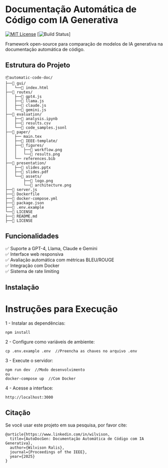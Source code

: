 # Documentação Automática de Código com IA Generativa

[![MIT License](https://img.shields.io/badge/license-MIT-green)](LICENSE)
[![Build Status](https://img.shields.io/badge/build-passing-brightgreen)]

Framework open-source para comparação de modelos de IA generativa na documentação automática de código.

## Estrutura do Projeto
```
📦automatic-code-doc/
├──📂 gui/
│   └──📜 index.html
├──📂 routes/
│   ├──📜 gpt4.js
│   ├──📜 llama.js
│   ├──📜 claude.js
│   └──📜 gemini.js
├──📂 evaluation/
│   ├──📜 analysis.ipynb
│   ├──📜 results.csv
│   └──📜 code_samples.jsonl
├──📂 paper/
│   ├── main.tex
│   ├──📂 IEEE-template/
│   ├──📂 figures/
│   │   ├──📜 workflow.png
│   │   └──📜 results.png
│   └── references.bib
├──📂 presentation/
│   ├──📜 slides.pptx
│   ├──📜 slides.pdf
│   └──📂 assets/
│       ├──📜 logo.png
│       └──📜 architecture.png
├──📜 server.js
├──📜 Dockerfile
├──📜 docker-compose.yml
├──📜 package.json
├──📜 .env.example
└──📜 LICENSE
├──📜 README.md
├──📜 LICENSE

```

## Funcionalidades
✅ Suporte a GPT-4, Llama, Claude e Gemini  
✅ Interface web responsiva  
✅ Avaliação automática com métricas BLEU/ROUGE  
✅ Integração com Docker  
✅ Sistema de rate limiting  

## Instalação
# Instruções para Execução

1 - Instalar as dependências:
```
npm install
```
2 - Configure como variáveis ​​de ambiente:
```
cp .env.example .env  //Preencha as chaves no arquivo .env
```
3 - Execute o servidor:
```
npm run dev  //Modo desenvolvimento
ou
docker-compose up  //Com Docker

```
4 - Acesse a interface:
```
http://localhost:3000
```
## Citação

Se você usar este projeto em sua pesquisa, por favor cite:

```
@article{https://www.linkedin.com/in/wilvison,
  title={AutoDocGen: Documentação Automática de Código com IA Generativa},
  author={Wilvison Ralis},
  journal={Proceedings of the IEEE},
  year={2025}
}
```
